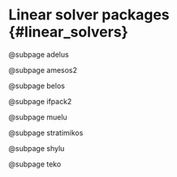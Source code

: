 # Linear solver packages {#linear_solvers}

@subpage adelus

@subpage amesos2

@subpage belos

@subpage ifpack2

@subpage muelu

@subpage stratimikos

@subpage shylu

@subpage teko
